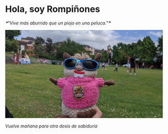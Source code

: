 # Hola, soy Rompiñones

<!--STARTS_HERE_QUOTE_README-->
<i>❝"Vive más aburrido que un piojo en una peluca."❞</i>
<!--ENDS_HERE_QUOTE_README-->

<!--START_SECTION:update_image-->
![alt text](https://raw.githubusercontent.com/focaalvarez/rompinones/main/.github/images/IMG_20220611_163900.jpg?raw=true)
<!--END_SECTION:update_image-->

*Vuelve mañana para otra dosis de sabiduría*
